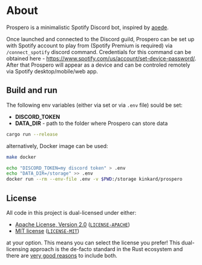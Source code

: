 # About

Prospero is a minimalistic Spotify Discord bot, inspired by [aoede](https://github.com/codetheweb/aoede).

Once launched and connected to the Discord guild, Prospero can be set up with Spotify account to play from (Spotify Premium is required) via `/connect_spotify` discord command. Credentials for this command can be obtained here - <https://www.spotify.com/us/account/set-device-password/>. After that Prospero will appear as a device and can be controled remotely via Spotify desktop/mobile/web app.

## Build and run

The following env variables (either via set or via `.env` file) sould be set:

- **DISCORD_TOKEN**
- **DATA_DIR** - path to the folder where Prospero can store data

```sh
cargo run --release
```

alternatively, Docker image can be used:

```sh
make docker

echo "DISCORD_TOKEN=my discord token" > .env
echo "DATA_DIR=/storage" >> .env
docker run --rm --env-file .env -v $PWD:/storage kinkard/prospero
```

## License

All code in this project is dual-licensed under either:

- [Apache License, Version 2.0](https://www.apache.org/licenses/LICENSE-2.0) ([`LICENSE-APACHE`](LICENSE-APACHE))
- [MIT license](https://opensource.org/licenses/MIT) ([`LICENSE-MIT`](LICENSE-MIT))

at your option.
This means you can select the license you prefer!
This dual-licensing approach is the de-facto standard in the Rust ecosystem and there are [very good reasons](https://github.com/bevyengine/bevy/issues/2373) to include both.
